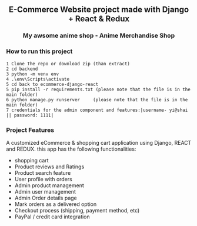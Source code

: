 <h2 align=center>E-Commerce Website project made with Django + React & Redux</h1>
<h3 align=center>My awsome anime shop - Anime Merchandise Shop</h2>



### How to run this project ###

```
1 Clone The repo or download zip (than extract)
2 cd backend
3 python -m venv env
4 .\env\Scripts\activate
5 cd back to ecommerce-django-react
5 pip install -r requirements.txt (please note that the file is in the main folder)
6 python manage.py runserver     (please note that the file is in the main folder)
7 credentials for the admin component and features:|username- yi@shai || password: 1111|

```


### Project Features ###

A customized eCommerce & shopping cart application using Django, REACT and REDUX. this app has the following functionalities:

- shopping cart
- Product reviews and Ratings
- Product search feature
- User profile with orders
- Admin product management
- Admin user management
- Admin Order details page
- Mark orders as a delivered option
- Checkout process (shipping, payment method, etc)
- PayPal / credit card integration


